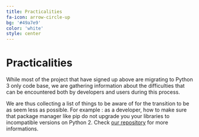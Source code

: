 ```yaml
---
title: Practicalities
fa-icon: arrow-circle-up
bg: '#49a7e9'
color: 'white'
style: center
---
```


# Practicalities

While most of the project that have signed up above are migrating to Python 3
only code base, we are gathering information about the difficulties that can be
encountered both by developers and users during this process. 

We are thus collecting a list of things to be aware of for the transition to be
as seem less as possible. For example : as a developer, how to make sure that
package manager like pip do not upgrade you your libraries to incompatible
versions on Python 2. Check [our
repository](https://github.com/python3statement/python3statement.github.io) for
more informations.



